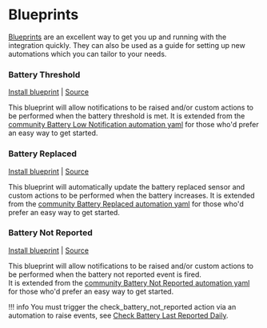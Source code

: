 # Blueprints

[Blueprints](https://www.home-assistant.io/docs/automation/using_blueprints/) are an excellent way to get you up and running with the integration quickly. They can also be used as a guide for setting up new automations which you can tailor to your needs.

### Battery Threshold

[Install blueprint](https://my.home-assistant.io/redirect/blueprint_import/?blueprint_url=https%3A%2F%2Fraw.githubusercontent.com%2Fandrew-codechimp%2FHA-Battery-Notes%2Fmain%2Fdocs%2Fblueprints%2Fbattery_notes_battery_threshold.yaml) | [Source](https://raw.githubusercontent.com/andrew-codechimp/HA-Battery-Notes/main/docs/blueprints/battery_notes_battery_threshold.yaml)

This blueprint will allow notifications to be raised and/or custom actions to be performed when the battery threshold is met.
It is extended from the [community Battery Low Notification automation yaml](community.md/#battery-low-notification) for those who'd prefer an easy way to get started.

### Battery Replaced

[Install blueprint](https://my.home-assistant.io/redirect/blueprint_import/?blueprint_url=https%3A%2F%2Fraw.githubusercontent.com%2Fandrew-codechimp%2FHA-Battery-Notes%2Fmain%2Fdocs%2Fblueprints%2Fbattery_notes_battery_replaced.yaml) | [Source](https://raw.githubusercontent.com/andrew-codechimp/HA-Battery-Notes/main/docs/blueprints/battery_notes_battery_replaced.yaml)

This blueprint will automatically update the battery replaced sensor and custom actions to be performed when the battery increases.
It is extended from the [community Battery Replaced automation yaml](community.md/#battery-replaced) for those who'd prefer an easy way to get started.

### Battery Not Reported

[Install blueprint](https://my.home-assistant.io/redirect/blueprint_import/?blueprint_url=https%3A%2F%2Fraw.githubusercontent.com%2Fandrew-codechimp%2FHA-Battery-Notes%2Fmain%2Fdocs%2Fblueprints%2Fbattery_notes_battery_not_reported.yaml) | [Source](https://raw.githubusercontent.com/andrew-codechimp/HA-Battery-Notes/main/docs/blueprints/battery_notes_battery_not_reported.yaml)

This blueprint will allow notifications to be raised and/or custom actions to be performed when the battery not reported event is fired.  
It is extended from the [community Battery Not Reported automation yaml](community.md/#battery-not-reported) for those who'd prefer an easy way to get started.

!!! info
You must trigger the check_battery_not_reported action via an automation to raise events, see [Check Battery Last Reported Daily](community.md/#check-battery-last-reported-daily).
